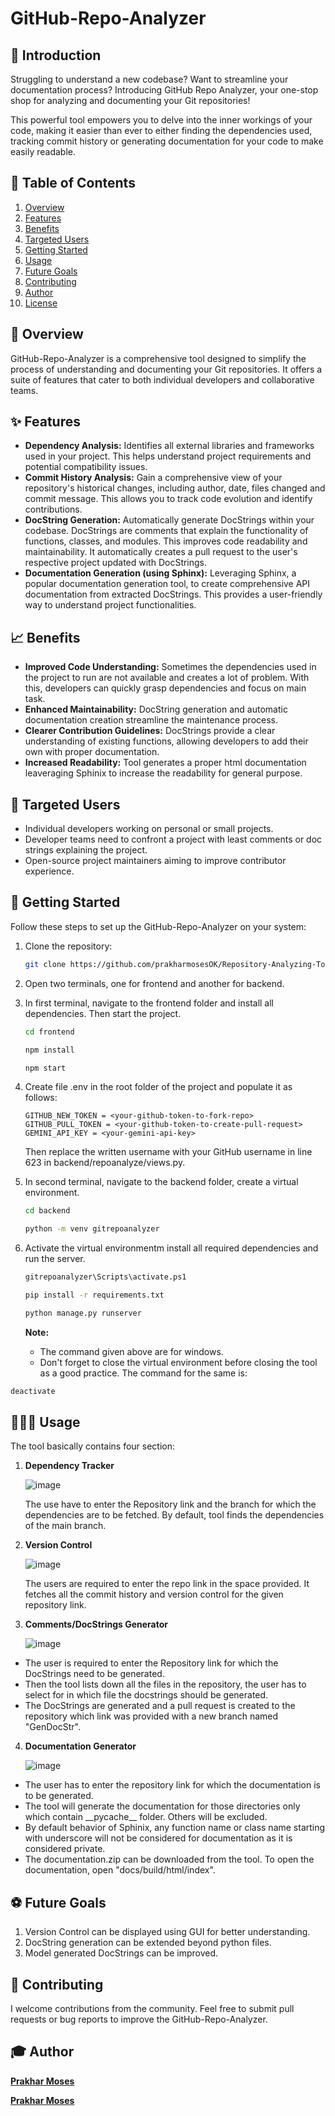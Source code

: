 # GitHub-Repo-Analyzer

## 📖 Introduction

Struggling to understand a new codebase? Want to streamline your documentation process?
Introducing GitHub Repo Analyzer, your one-stop shop for analyzing and documenting your Git repositories!

This powerful tool empowers you to delve into the inner workings of your code, making it easier than ever to either finding the dependencies used, tracking commit history or generating documentation for your code to make easily readable.

## 📝 Table of Contents

1. [Overview](#overview)
2. [Features](#features)
3. [Benefits](#benefits)
4. [Targeted Users](#targetedusers)
5. [Getting Started](#gettingstarted)
6. [Usage](#usage)
7. [Future Goals](#futuregoals)
8. [Contributing](#contributing)
9. [Author](#author)
10. [License](#license)

## 📝 Overview

GitHub-Repo-Analyzer is a comprehensive tool designed to simplify the process of understanding and documenting your Git repositories. It offers a suite of features that cater to both individual developers and collaborative teams.

## ✨ Features

<ul>
  <li><strong>Dependency Analysis:</strong> Identifies all external libraries and frameworks used in your project. This helps understand project requirements and potential compatibility issues.</li>
  <li><strong>Commit History Analysis:</strong> Gain a comprehensive view of your repository's historical changes, including author, date, files changed and commit message. This allows you to track code evolution and identify contributions.</li>
  <li><strong>DocString Generation:</strong> Automatically generate DocStrings within your codebase. DocStrings are comments that explain the functionality of functions, classes, and modules. This improves code readability and maintainability. It automatically creates a pull request to the user's respective project updated with DocStrings.</li>
  <li><strong>Documentation Generation (using Sphinx):</strong> Leveraging Sphinx, a popular documentation generation tool, to create comprehensive API documentation from extracted DocStrings. This provides a user-friendly way to understand project functionalities.</li>
</ul>

## 📈 Benefits

<ul>
  <li><strong>Improved Code Understanding:</strong> Sometimes the dependencies used in the project to run are not available and creates a lot of problem. With this, developers can quickly grasp dependencies and focus on main task.</li>
  <li><strong>Enhanced Maintainability:</strong> DocString generation and automatic documentation creation streamline the maintenance process.</li>
  <li><strong>Clearer Contribution Guidelines:</strong> DocStrings provide a clear understanding of existing functions, allowing developers to add their own with proper documentation.</li>
  <li><strong>Increased Readability:</strong> Tool generates a proper html documentation leaveraging Sphinix to increase the readability for general purpose.</li>
</ul>

## 🎯 Targeted Users

<ul>
  <li>Individual developers working on personal or small projects.</li>
  <li>Developer teams need to confront a project with least comments or doc strings explaining the project.</li>
  <li>Open-source project maintainers aiming to improve contributor experience.</li>
</ul>

## 📲 Getting Started

Follow these steps to set up the GitHub-Repo-Analyzer on your system:

1. Clone the repository:
    ```bash
    git clone https://github.com/prakharmosesOK/Repository-Analyzing-Tool
    ```

2. Open two terminals, one for frontend and another for backend.

3. In first terminal, navigate to the frontend folder and install all dependencies. Then start the project.
    ```bash
    cd frontend
    ```
    ```bash
    npm install
    ```
    ```bash
    npm start
    ```
4. Create file .env in the root folder of the project and populate it as follows:
   ```env
   GITHUB_NEW_TOKEN = <your-github-token-to-fork-repo>
   GITHUB_PULL_TOKEN = <your-github-token-to-create-pull-request>
   GEMINI_API_KEY = <your-gemini-api-key>
   ```
   Then replace the written username with your GitHub username in line 623 in backend/repoanalyze/views.py.

5. In second terminal, navigate to the backend folder, create a virtual environment.
    ```bash
    cd backend
    ```
    ```bash
    python -m venv gitrepoanalyzer
    ```

6. Activate the virtual environmentm install all required dependencies and run the server.
    ```bash
    gitrepoanalyzer\Scripts\activate.ps1
    ```
    ```bash
    pip install -r requirements.txt
    ```
    ```bash
    python manage.py runserver
    ```

   <strong>Note:</strong>
   <ul>
     <li>The command given above are for windows.</li>
     <li>Don't forget to close the virtual environment before closing the tool as a good   practice. The command for the same is:
  ```bash
  deactivate
  ```
  </li>
   </ul>

##  🧑🏽‍💻 Usage

The tool basically contains four section:

1. <strong>Dependency Tracker</strong>

   ![image](https://github.com/prakharmosesOK/Repository-Analyzing-Tool/assets/142619454/5c6fb662-1262-40b3-9025-3217086be0f7)

   The use have to enter the Repository link and the branch for which the dependencies are to be fetched.
   By default, tool finds the dependencies of the main branch.

2. <strong>Version Control</strong>

   ![image](https://github.com/prakharmosesOK/Repository-Analyzing-Tool/assets/142619454/69117807-3c17-4026-9fba-c65e81479d04)

   The users are required to enter the repo link in the space provided. It fetches all the commit history and version control for the given repository link.

3. <strong>Comments/DocStrings Generator</strong>

   ![image](https://github.com/prakharmosesOK/Repository-Analyzing-Tool/assets/142619454/3c84e5e3-c4b9-41d7-a3e4-8a92e935c77a)

<ul>
   <li>The user is required to enter the Repository link for which the DocStrings need to be generated.</li>
   <li>Then the tool lists down all the files in the repository, the user has to select for in which file the docstrings should be generated.</li>
   <li>The DocStrings are generated and a pull request is created to the repository which link was provided with a new branch named "GenDocStr".</li>
</ul>

4. <strong>Documentation Generator</strong>

   ![image](https://github.com/prakharmosesOK/Repository-Analyzing-Tool/assets/142619454/467b6968-58a1-434f-9b6f-e9037b258680)

<ul>
   <li>The user has to enter the repository link for which the documentation is to be generated.</li>
   <li>The tool will generate the documentation for those directories only which contain __pycache__ folder. Others will be excluded.</li>
   <li>By default behavior of Sphinix, any function name or class name starting with underscore will not be considered for documentation as it is considered private.</li>
   <li>The documentation.zip can be downloaded from the tool. To open the documentation, open "docs/build/html/index".</li>
</ul>

## ⚽ Future Goals

<ol>
  <li>Version Control can be displayed using GUI for better understanding.</li>
  <li>DocString generation can be extended beyond python files.</li>
  <li>Model generated DocStrings can be improved.</li>
</ol>

## 👷 Contributing
I welcome contributions from the community. Feel free to submit pull requests or bug reports to improve the GitHub-Repo-Analyzer.

## 🎓 Author

<p>  <a href="https://github.com/prakharmosesOK"><b>Prakhar Moses</b><a/><p/>
<p> <a href="https://github.com/prakharmoses"><b>Prakhar Moses</b><a/></p>
